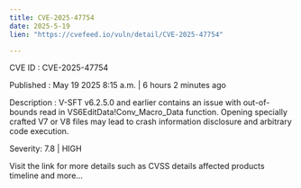 ```yaml
---
title: CVE-2025-47754
date: 2025-5-19
lien: "https://cvefeed.io/vuln/detail/CVE-2025-47754"

---
```


CVE ID : CVE-2025-47754

Published :  May 19
2025
8:15 a.m. | 6 hours
2 minutes ago

Description : V-SFT v6.2.5.0 and earlier contains an issue with out-of-bounds read in VS6EditData!Conv_Macro_Data function. Opening specially crafted V7 or V8 files may lead to crash
information disclosure
and arbitrary code execution.

Severity: 7.8 | HIGH

Visit the link for more details
such as CVSS details
affected products
timeline
and more...
